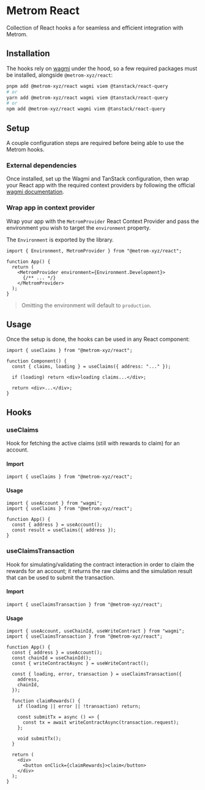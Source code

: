 # Metrom React

Collection of React hooks a for seamless and efficient integration with Metrom.

## Installation

The hooks rely on [wagmi](https://wagmi.sh/react/installation#installation)
under the hood, so a few required packages must be installed, alongside
`@metrom-xyz/react`:

```bash
pnpm add @metrom-xyz/react wagmi viem @tanstack/react-query
# or
yarn add @metrom-xyz/react wagmi viem @tanstack/react-query
# or
npm add @metrom-xyz/react wagmi viem @tanstack/react-query
```

## Setup

A couple configuration steps are required before being able to use the Metrom
hooks.

### External dependencies

Once installed, set up the Wagmi and TanStack configuration, then wrap your
React app with the required context providers by following the official
[wagmi documentation](https://wagmi.sh/react/getting-started#manual-installation).

### Wrap app in context provider

Wrap your app with the `MetromProvider` React Context Provider and pass the
environment you wish to target the `environment` property.

The `Environment` is exported by the library.

```tsx
import { Environment, MetromProvider } from "@metrom-xyz/react";

function App() {
  return (
    <MetromProvider environment={Environment.Development}>
      {/** ... */}
    </MetromProvider>
  );
}
```

> Omitting the environment will default to `production`.

## Usage

Once the setup is done, the hooks can be used in any React component:

```tsx
import { useClaims } from "@metrom-xyz/react";

function Component() {
  const { claims, loading } = useClaims({ address: "..." });

  if (loading) return <div>loading claims...</div>;

  return <div>...</div>;
}
```

## Hooks

### useClaims

Hook for fetching the active claims (still with rewards to claim) for an
account.

#### Import

```tsx
import { useClaims } from "@metrom-xyz/react";
```

#### Usage

```tsx
import { useAccount } from "wagmi";
import { useClaims } from "@metrom-xyz/react";

function App() {
  const { address } = useAccount();
  const result = useClaims({ address });
}
```

### useClaimsTransaction

Hook for simulating/validating the contract interaction in order to claim the
rewards for an account; it returns the raw claims and the simulation result that
can be used to submit the transaction.

#### Import

```tsx
import { useClaimsTransaction } from "@metrom-xyz/react";
```

#### Usage

```tsx
import { useAccount, useChainId, useWriteContract } from "wagmi";
import { useClaimsTransaction } from "@metrom-xyz/react";

function App() {
  const { address } = useAccount();
  const chainId = useChainId();
  const { writeContractAsync } = useWriteContract();

  const { loading, error, transaction } = useClaimsTransaction({
    address,
    chainId,
  });

  function claimRewards() {
    if (loading || error || !transaction) return;

    const submitTx = async () => {
      const tx = await writeContractAsync(transaction.request);
    };

    void submitTx();
  }

  return (
    <div>
      <button onClick={claimRewards}>claim</button>
    </div>
  );
}
```
